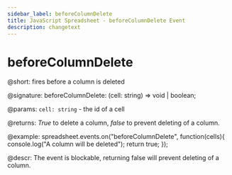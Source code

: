 ```yaml
---
sidebar_label: beforeColumnDelete
title: JavaScript Spreadsheet - beforeColumnDelete Event
description: changetext
---
```


# beforeColumnDelete

@short: fires before a column is deleted

@signature: beforeColumnDelete: (cell: string) => void | boolean;

@params:
`cell: string` - the id of a cell

@returns:
*True* to delete a column, *false* to prevent deleting of a column.

@example:
spreadsheet.events.on("beforeColumnDelete", function(cells){
	console.log("A column will be deleted");
    return true;
});

@descr:
The event is blockable, returning false will prevent deleting of a column.
